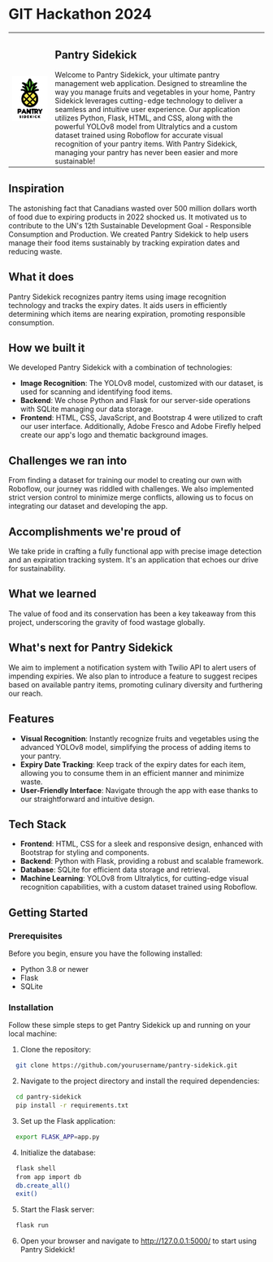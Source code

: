 # GIT Hackathon 2024

<table>
  <tr>
    <td><img src="unnamed.jpg" alt="Pantry Sidekick Logo" width="800"/></td>
    <td>
      <h2>Pantry Sidekick</h2>
      Welcome to Pantry Sidekick, your ultimate pantry management web application. Designed to streamline the way you manage fruits and vegetables in your home, Pantry Sidekick leverages cutting-edge technology to deliver a seamless and intuitive user experience. Our application utilizes Python, Flask, HTML, and CSS, along with the powerful YOLOv8 model from Ultralytics and a custom dataset trained using Roboflow for accurate visual recognition of your pantry items. With Pantry Sidekick, managing your pantry has never been easier and more sustainable!
    </td>
  </tr>
</table>

## Inspiration
The astonishing fact that Canadians wasted over 500 million dollars worth of food due to expiring products in 2022 shocked us. It motivated us to contribute to the UN's 12th Sustainable Development Goal - Responsible Consumption and Production. We created Pantry Sidekick to help users manage their food items sustainably by tracking expiration dates and reducing waste.

## What it does
Pantry Sidekick recognizes pantry items using image recognition technology and tracks the expiry dates. It aids users in efficiently determining which items are nearing expiration, promoting responsible consumption.

## How we built it
We developed Pantry Sidekick with a combination of technologies:

- **Image Recognition**: The YOLOv8 model, customized with our dataset, is used for scanning and identifying food items.
- **Backend**: We chose Python and Flask for our server-side operations with SQLite managing our data storage.
- **Frontend**: HTML, CSS, JavaScript, and Bootstrap 4 were utilized to craft our user interface. Additionally, Adobe Fresco and Adobe Firefly helped create our app's logo and thematic background images.

## Challenges we ran into
From finding a dataset for training our model to creating our own with Roboflow, our journey was riddled with challenges. We also implemented strict version control to minimize merge conflicts, allowing us to focus on integrating our dataset and developing the app.

## Accomplishments we're proud of
We take pride in crafting a fully functional app with precise image detection and an expiration tracking system. It's an application that echoes our drive for sustainability.

## What we learned
The value of food and its conservation has been a key takeaway from this project, underscoring the gravity of food wastage globally.

## What's next for Pantry Sidekick
We aim to implement a notification system with Twilio API to alert users of impending expiries. We also plan to introduce a feature to suggest recipes based on available pantry items, promoting culinary diversity and furthering our reach.

## Features

- **Visual Recognition**: Instantly recognize fruits and vegetables using the advanced YOLOv8 model, simplifying the process of adding items to your pantry.
- **Expiry Date Tracking**: Keep track of the expiry dates for each item, allowing you to consume them in an efficient manner and minimize waste.
- **User-Friendly Interface**: Navigate through the app with ease thanks to our straightforward and intuitive design.

## Tech Stack

- **Frontend**: HTML, CSS for a sleek and responsive design, enhanced with Bootstrap for styling and components.
- **Backend**: Python with Flask, providing a robust and scalable framework.
- **Database**: SQLite for efficient data storage and retrieval.
- **Machine Learning**: YOLOv8 from Ultralytics, for cutting-edge visual recognition capabilities, with a custom dataset trained using Roboflow.

## Getting Started

### Prerequisites

Before you begin, ensure you have the following installed:
- Python 3.8 or newer
- Flask
- SQLite

### Installation

Follow these simple steps to get Pantry Sidekick up and running on your local machine:

1. Clone the repository:
```bash
  git clone https://github.com/yourusername/pantry-sidekick.git
```

2. Navigate to the project directory and install the required dependencies:
```bash
  cd pantry-sidekick
  pip install -r requirements.txt
```

3. Set up the Flask application:
```bash
  export FLASK_APP=app.py
```

4. Initialize the database:
``` bash
  flask shell
  from app import db
  db.create_all()
  exit()
```

5. Start the Flask server:
```bash
  flask run
```

6. Open your browser and navigate to http://127.0.0.1:5000/ to start using Pantry Sidekick!

